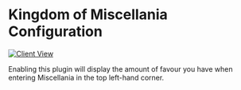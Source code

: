 # Kingdom of Miscellania Configuration

[![Client View](https://thumbs.gfycat.com/FlashyYawningDwarfmongoose-size_restricted.gif)](https://gfycat.com/FlashyYawningDwarfmongoose)

Enabling this plugin will display the amount of favour you have when entering Miscellania in the top left-hand corner.

